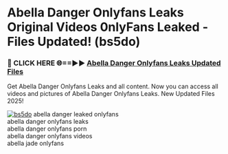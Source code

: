 # Abella Danger Onlyfans Leaks Original Videos 0nlyFans Leaked - Files Updated! (bs5do)

<h3>🔴 CLICK HERE 🌐==►► <a href="https://tinyurl.com/4seja8ks" rel="nofollow">Abella Danger Onlyfans Leaks Updated Files</a></h3>

Get Abella Danger Onlyfans Leaks and all content. Now you can access all videos and pictures of Abella Danger Onlyfans Leaks. New Updated Files 2025!

[![bs5do](https://i.imgur.com/EWjZXRe.gif)](https://tinyurl.com/4seja8ks)
abella danger leaked onlyfans<br>
abella danger onlyfans leaks<br>
abella danger onlyfans porn<br>
abella danger onlyfans videos<br>
abella jade onlyfans